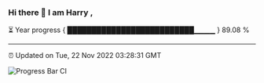 ### Hi there 👋 I am Harry , 

⏳ Year progress { ██████████████████████████▁▁▁▁ } 89.08 %

---

⏰ Updated on Tue, 22 Nov 2022 03:28:31 GMT

![Progress Bar CI](https://github.com/duykhang68/duykhang68/workflows/Progress%20Bar%20CI/badge.svg)
